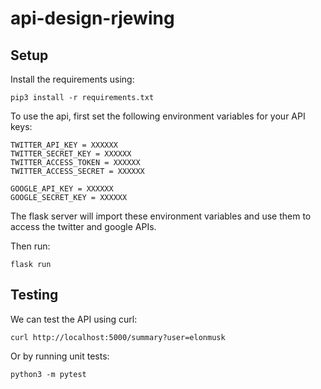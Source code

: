 # api-design-rjewing


## Setup
Install the requirements using:
```
pip3 install -r requirements.txt
```
To use the api, first set the following environment variables for your API keys:
```
TWITTER_API_KEY = XXXXXX
TWITTER_SECRET_KEY = XXXXXX
TWITTER_ACCESS_TOKEN = XXXXXX
TWITTER_ACCESS_SECRET = XXXXXX

GOOGLE_API_KEY = XXXXXX
GOOGLE_SECRET_KEY = XXXXXX
```

The flask server will import these environment variables and use them to access the twitter and google APIs.

Then run:
```
flask run
```

## Testing
We can test the API using curl:
```
curl http://localhost:5000/summary?user=elonmusk
```

Or by running unit tests:
```
python3 -m pytest
```
